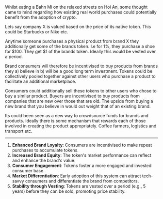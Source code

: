 
Whilst eating a Bahn Mi on the relaxed streets on Hoi An, some thought came to mind regarding how existing real world purchases could potentially benefit from the adoption of crypto.

Lets say company X is valued based on the price of its native token. This could be Starbucks or Nike etc.

Anytime someone purchases a physical product from brand X they additionally get some of the brands token. I.e for 1%, they purchase a shoe for $100. They get $1 of the brands token. Ideally this would be vested over a period.

Brand consumers will therefore be incentivised to buy products from brands they a) believe in b) will be a good long term investment. Tokens could be collectively pooled together against other users who purchase a product to facilitate an additional marketplace.

Consumers could additionally sell these tokens to other users who chose to buy a similar product. Buyers are incentivised to buy products from companies that are new over those that are old. The upside from buying a new brand that you believe in would out weight that of an existing brand.

Its could been seen as a new way to crowdsource funds for brands and products. Ideally there is some mechanism that rewards each of those involved in creating the product appropriately. Coffee farmers, logistics and transport etc. 

---

1. **Enhanced Brand Loyalty**: Consumers are incentivised to make repeat purchases to accumulate tokens.
2. **Increased Brand Equity**: The token's market performance can reflect and enhance the brand's value.
3. **Consumer Engagement**: Tokens foster a more engaged and invested consumer base.
4. **Market Differentiation**: Early adoption of this system can attract tech-savvy consumers and differentiate the brand from competitors.
5. **Stability through Vesting**: Tokens are vested over a period (e.g., 5 years) before they can be sold, promoting price stability.